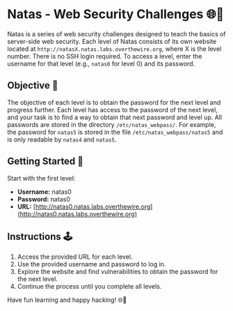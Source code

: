 # Natas - Web Security Challenges 🌐🔐
Natas is a series of web security challenges designed to teach the basics of server-side web security. Each level of Natas consists of its own website located at `http://natasX.natas.labs.overthewire.org`, where X is the level number. There is no SSH login required. To access a level, enter the username for that level (e.g., `natas0` for level 0) and its password.

## Objective 🎯
The objective of each level is to obtain the password for the next level and progress further. Each level has access to the password of the next level, and your task is to find a way to obtain that next password and level up. All passwords are stored in the directory `/etc/natas_webpass/`. For example, the password for `natas5` is stored in the file `/etc/natas_webpass/natas5` and is only readable by `natas4` and `natas5`.

## Getting Started 🚀
Start with the first level:
- **Username:** natas0
- **Password:** natas0
- **URL:** [http://natas0.natas.labs.overthewire.org](http://natas0.natas.labs.overthewire.org)

## Instructions 🕹️
1. Access the provided URL for each level.
2. Use the provided username and password to log in.
3. Explore the website and find vulnerabilities to obtain the password for the next level.
4. Continue the process until you complete all levels.

Have fun learning and happy hacking! 🌐🔐
